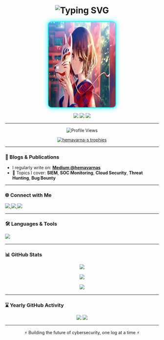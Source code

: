 <h1 align="center">
  <img src="https://readme-typing-svg.demolab.com?font=Fira+Code&weight=500&size=30&duration=4000&pause=1000&center=true&vCenter=true&width=700&height=60&lines=Hi+%F0%9F%91%8B%2C+I'm+Hemavarna+S.;SOC+Analyst+%7C+Cloud+Security+Learner;Top+2%25+on+TryHackMe+%7C+Blogger+on+Medium;" alt="Typing SVG" />
</h1>

<p align="center">
  <img src="Anime.jpg" alt="Hemavarna S" width="220" height="280" style="border-radius: 12px; border: 2px solid #00ffff; box-shadow: 0 0 15px #12f7ff;" />
</p>

<p align="center">
  <img src="https://badgen.net/badge/Role/SOC%20Analyst/blue?icon=terminal" />
  <img src="https://badgen.net/badge/TryHackMe/Top%202%25/purple?icon=codeforces" />
  <img src="https://badgen.net/badge/Medium/Blogger/orange?icon=medium" />
</p>

---

<p align="center">
  <img src="https://komarev.com/ghpvc/?username=hemavarna-s&label=Profile%20Views&color=00bfff&style=flat-square" alt="Profile Views" />
</p>

<p align="center">
  <a href="https://github.com/ryo-ma/github-profile-trophy">
    <img src="https://github-profile-trophy.vercel.app/?username=hemavarna-s&theme=onestar&margin-w=10&margin-h=10&no-bg=true&row=2&column=4" alt="hemavarna-s trophies" />
  </a>
</p>

---

### 📝 Blogs & Publications

- I regularly write on: [**Medium @hemavarnas**](https://medium.com/@hemavarnas)
- 📌 Topics I cover: **SIEM**, **SOC Monitoring**, **Cloud Security**, **Threat Hunting**, **Bug Bounty**

<!-- BLOG-POST-LIST:START -->
<!-- BLOG-POST-LIST:END -->

---

### 🌐 Connect with Me

<p align="left">
  <a href="https://twitter.com/hemavarnas" target="_blank">
    <img src="https://img.shields.io/badge/Twitter-%231DA1F2.svg?&style=for-the-badge&logo=twitter&logoColor=white" />
  </a>
  <a href="https://linkedin.com/in/hemavarnas25" target="_blank">
    <img src="https://img.shields.io/badge/LinkedIn-%230077B5.svg?&style=for-the-badge&logo=linkedin&logoColor=white" />
  </a>
  <a href="https://medium.com/@hemavarnas" target="_blank">
    <img src="https://img.shields.io/badge/Medium-%2312100E.svg?&style=for-the-badge&logo=medium&logoColor=white" />
  </a>
</p>

---

### 🛠️ Languages & Tools

<p align="left">
  <img src="https://skillicons.dev/icons?i=linux,aws,azure,gcp,docker,kubernetes,nodejs,express,mongodb,python,cpp,html,css,git,nginx,figma,postman,react" />
</p>

---

### 📊 GitHub Stats

<p align="center">
  <img src="https://github-readme-stats.vercel.app/api?username=hemavarna-s&show_icons=true&theme=radical&hide_border=false&include_all_commits=true&count_private=true" />
</p>

<p align="center">
  <img src="https://github-readme-streak-stats.herokuapp.com/?user=hemavarna-s&theme=radical&hide_border=false" />
</p>

<p align="center">
  <img src="https://github-readme-stats.vercel.app/api/top-langs?username=hemavarna-s&layout=compact&theme=radical&hide_border=false" />
</p>

---

### ⌛ Yearly GitHub Activity

<p align="center">
  <img src="https://github-profile-summary-cards.vercel.app/api/cards/profile-details?username=hemavarna-s&theme=radical" />
  <img src="https://github-profile-summary-cards.vercel.app/api/cards/productive-time?username=hemavarna-s&theme=radical&utcOffset=5.5" />
</p>

---

<p align="center">
  ⚡ Building the future of cybersecurity, one log at a time ⚡  
</p>

